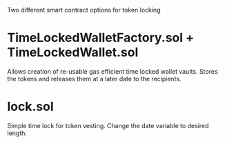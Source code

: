 Two different smart contract options for token locking


TimeLockedWalletFactory.sol + TimeLockedWallet.sol
==================================================
Allows creation of re-usable gas efficient time locked wallet vaults.
Stores the tokens and releases them at a later date to the recipients.


lock.sol
========
Simple time lock for token vesting.
Change the date variable to desired length.

